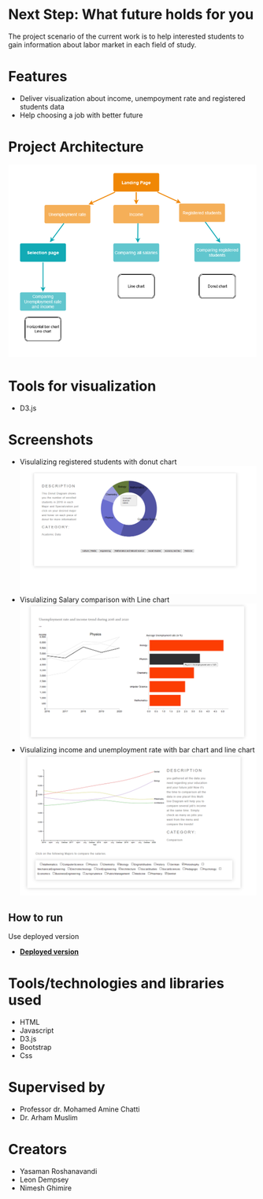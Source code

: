 # Next Step: What future holds for you

The project scenario of the current work is to help interested students to gain information about labor market in each field of study.

# Features
 - Deliver visualization about income, unempoyment rate and registered students data
 - Help choosing a job with better future 
 
# Project Architecture

![github-small](https://github.com/Moonwalker-CE/NextStep/raw/master/images/Untitled%20Diagram.png)


# Tools for visualization
- D3.js

# Screenshots
- Visulalizing registered students with donut chart
![github-small](https://github.com/Moonwalker-CE/NextStep/raw/master/images/2.png)
- Visulalizing Salary comparison with Line chart
![github-small](https://github.com/Moonwalker-CE/NextStep/raw/master/images/22.png)
- Visulalizing income and unemployment rate with bar chart and line chart
![github-small](https://github.com/Moonwalker-CE/NextStep/raw/master/images/3.png)

## How to run
Use deployed version
- **[Deployed version](https://moonwalker-ce.github.io/NextStep/)**

# Tools/technologies and libraries used

* HTML
* Javascript
* D3.js
* Bootstrap
* Css

# Supervised by

* Professor dr. Mohamed Amine Chatti
* Dr. Arham Muslim


# Creators 

* Yasaman Roshanavandi
* Leon Dempsey
* Nimesh Ghimire



